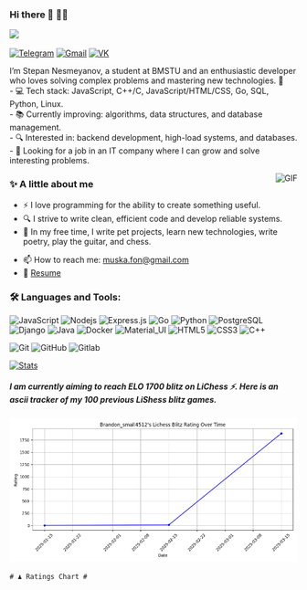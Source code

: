 ### Hi there 👋 👨‍💻

![](https://komarev.com/ghpvc/?username=BrandonSmall4512&label=Profile%20Visits&color=blue&style=for-the-badge)

[![Telegram](https://img.shields.io/badge/-Telegram-black?style=flat-square&logo=telegram)](https://t.me/Brandon_small)
[![Gmail](https://img.shields.io/badge/-Gmail-black?style=flat-square&logo=gmail)](mailto:muska.fon@gmail.com)
[![VK](https://img.shields.io/badge/-VK-black?style=flat-square&logo=vk)](https://vk.com/ckittidar)


<p>
I’m Stepan Nesmeyanov, a student at BMSTU and an enthusiastic developer who loves solving complex problems and mastering new technologies. 🚀
<br/>
 - 💻 Tech stack: JavaScript, C++/C, JavaScript/HTML/CSS, Go, SQL, Python, Linux.
<br/>
 - 📚 Currently improving: algorithms, data structures, and database management.
<br/>  
 - 🔍 Interested in: backend development, high-load systems, and databases.
<br/>
 - 🎯 Looking for a job in an IT company where I can grow and solve interesting problems.
</p>


  <img align="right" alt="GIF" src="https://media.giphy.com/media/MC6eSuC3yypCU/giphy.gif" />
  
### ✨  A little about me

- ⚡ I love programming for the ability to create something useful.
- 🔍 I strive to write clean, efficient code and develop reliable systems.
- 🎿 In my free time, I write pet projects, learn new technologies, write poetry, play the guitar, and chess.
<!--- ⚡️ Fun-Fact: I sleep at 6am 🙃. -->
- 📫 How to reach me: muska.fon@gmail.com
- 📝 [Resume](https://disk.yandex.ru/d/llXkWyEEtvBUxw)

### 🛠 Languages and Tools:

![JavaScript](https://img.shields.io/badge/-JavaScript-black?style=flat-square&logo=javascript)
![Nodejs](https://img.shields.io/badge/-Nodejs-black?style=flat-square&logo=Node.js)
![Express.js](https://img.shields.io/badge/-Express-black?style=flat-square&logo=expressjs)
![Go](https://img.shields.io/badge/-Go-black?style=flat-square&logo=go)
![Python](https://img.shields.io/badge/-Python-black?style=flat-square&logo=python)
![PostgreSQL](https://img.shields.io/badge/-PostgreSQL-black?style=flat-square&logo=postgresql)
![Django](https://img.shields.io/badge/-Django-black?style=flat-square&logo=django)
![Java](https://img.shields.io/badge/-Java-black?style=flat-square&logo=java)
![Docker](https://img.shields.io/badge/-Docker-black?style=flat-square&logo=docker)
![Material_UI](https://img.shields.io/badge/-Material_UI-black?style=flat-square&logo=material-ui)
![HTML5](https://img.shields.io/badge/-HTML5-black?style=flat-square&logo=html5&logoColor=white)
![CSS3](https://img.shields.io/badge/-CSS3-black?style=flat-square&logo=css3)
![C++](https://img.shields.io/badge/-C++-black?style=flat-square&logo=c)

![Git](https://img.shields.io/badge/-Git-black?style=flat-square&logo=git)
![GitHub](https://img.shields.io/badge/-GitHub-black?style=flat-square&logo=github)
![Gitlab](https://img.shields.io/badge/-Gitlab-black?style=flat-square&logo=gitlab)


  
  [![Stats](https://github-readme-stats.vercel.app/api?username=BrandonSmall4512&show_icons=true&theme=radical)](https://github-readme-stats.vercel.app/api?username=BrandonSmall4512&show_icons=true&theme=radical)

  

  
  ##### I am currently aiming to reach ELO 1700 blitz on LiChess ⚡. Here is an ascii tracker of my 100 previous LiShess blitz games.
![Lichess Rating Chart](rating_chart.png)


  ```
  # ♟︎ Ratings Chart #



